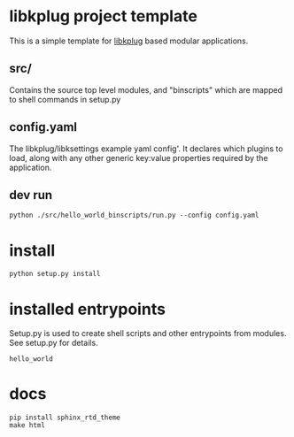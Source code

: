 # libkplug project template

This is a simple template for [libkplug](https://github.com/unixunion/libkplug) based modular applications.

## src/

Contains the source top level modules, and "binscripts" which are mapped to shell commands in setup.py

## config.yaml

The libkplug/libksettings example yaml config'. It declares which plugins to load, along with any other generic 
key:value properties required by the application.

## dev run

    python ./src/hello_world_binscripts/run.py --config config.yaml
    
# install

    python setup.py install
    
# installed entrypoints

Setup.py is used to create shell scripts and other entrypoints from modules. See setup.py for details.

    hello_world
    
# docs

    pip install sphinx_rtd_theme
    make html